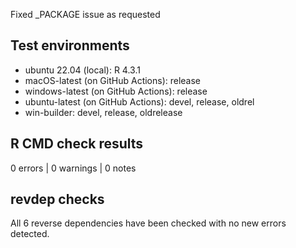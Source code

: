 Fixed _PACKAGE issue as requested

## Test environments

* ubuntu 22.04 (local): R 4.3.1
* macOS-latest (on GitHub Actions): release
* windows-latest (on GitHub Actions): release
* ubuntu-latest (on GitHub Actions): devel, release, oldrel
* win-builder: devel, release, oldrelease

## R CMD check results

0 errors | 0 warnings | 0 notes

## revdep checks

All 6 reverse dependencies have been checked with no new errors detected.
